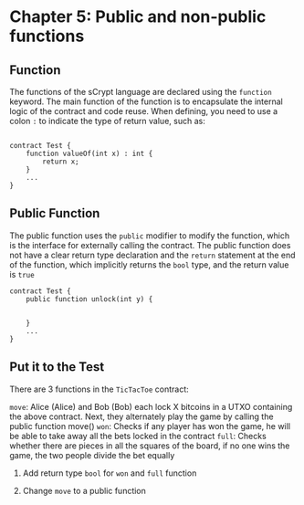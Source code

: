 # Chapter 5: Public and non-public functions 


## Function

The functions of the sCrypt language are declared using the `function` keyword. The main function of the function is to encapsulate the internal logic of the contract and code reuse. When defining, you need to use a colon `:` to indicate the type of return value, such as:

```solidity

contract Test {
    function valueOf(int x) : int {
        return x;
    }
    ...
}

```


## Public Function

The public function uses the `public` modifier to modify the function, which is the interface for externally calling the contract. The public function does not have a clear return type declaration and the `return` statement at the end of the function, which implicitly returns the `bool` type, and the return value is `true`


```solidity
contract Test {
    public function unlock(int y) {


    }
    ...
}
```

## Put it to the Test

There are 3 functions in the `TicTacToe` contract:

`move`:  Alice (Alice) and Bob (Bob) each lock X bitcoins in a UTXO containing the above contract. Next, they alternately play the game by calling the public function move()
`won`: Checks if any player has won the game, he will be able to take away all the bets locked in the contract
`full`: Checks whether there are pieces in all the squares of the board, if no one wins the game, the two people divide the bet equally

1. Add return type `bool` for `won` and `full` function

2. Change `move` to a public function